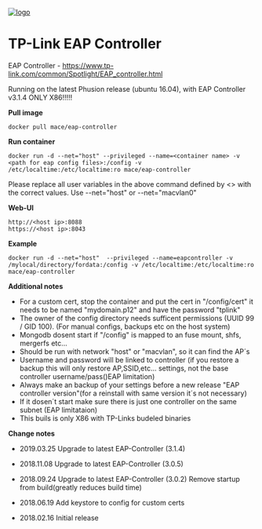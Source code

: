 [![logo](https://i0.wp.com/homesecurity1st.co.za/wp-content/uploads/2017/02/TP-LINK_logo-300x130-1.jpg?fit=300%2C130&ssl=1)](https://www.tp-link.com/common/Spotlight/EAP_controller.html)

TP-Link EAP Controller
==========================


EAP Controller - https://www.tp-link.com/common/Spotlight/EAP_controller.html



Running on the latest Phusion release (ubuntu 16.04), with EAP Controller v3.1.4
ONLY X86!!!!!


**Pull image**

```
docker pull mace/eap-controller
```

**Run container**

```
docker run -d --net="host" --privileged --name=<container name> -v <path for eap config files>:/config -v /etc/localtime:/etc/localtime:ro mace/eap-controller
```
Please replace all user variables in the above command defined by <> with the correct values.
Use --net="host" or --net="macvlan0"

**Web-UI**

```
http://<host ip>:8088
https://<host ip>:8043
```


**Example**

```
docker run -d --net="host"  --privileged --name=eapcontroller -v /mylocal/directory/fordata:/config -v /etc/localtime:/etc/localtime:ro mace/eap-controller
```


**Additional notes**

* For a custom cert, stop the container and put the cert in "/config/cert" it needs to be named "mydomain.p12" and have the password "tplink"
* The owner of the config directory needs sufficent permissions (UUID 99 / GID 100). (For manual configs, backups etc on the host system)
* Mongodb dosent start if "/config" is mapped to an fuse mount, shfs, mergerfs etc...
* Should be run with network "host" or "macvlan", so it can find the AP´s
* Username and password will be linked to controller (if you restore a backup this will only restore AP,SSID,etc... settings, not the base controller username/pass()EAP limitation)
* Always make an backup of your settings before a new release "EAP controller version"(for a reinstall with same version it´s not necessary)
* If it dosen´t start make sure there is just one controller on the same subnet (EAP limitataion)
* This buils is only X86 with TP-Links budeled binaries

**Change notes**

* 2019.03.25
Upgrade to latest EAP-Controller (3.1.4)

* 2018.11.08
Upgrade to latest EAP-Controller (3.0.5)

* 2018.09.24
Upgrade to latest EAP-Controller (3.0.2)
Remove startup from build(greatly reduces build time)

* 2018.06.19
Add keystore to config for custom certs

* 2018.02.16
Initial release
